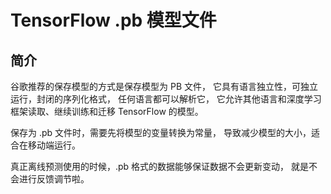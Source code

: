 #  TensorFlow .pb 模型文件

## 简介

谷歌推荐的保存模型的方式是保存模型为 PB 文件，
它具有语言独立性，可独立运行，封闭的序列化格式，
任何语言都可以解析它，
它允许其他语言和深度学习框架读取、继续训练和迁移 TensorFlow 的模型。

保存为 .pb 文件时，需要先将模型的变量转换为常量，
导致减少模型的大小，适合在移动端运行。

真正离线预测使用的时候，.pb 格式的数据能够保证数据不会更新变动，
就是不会进行反馈调节啦。
